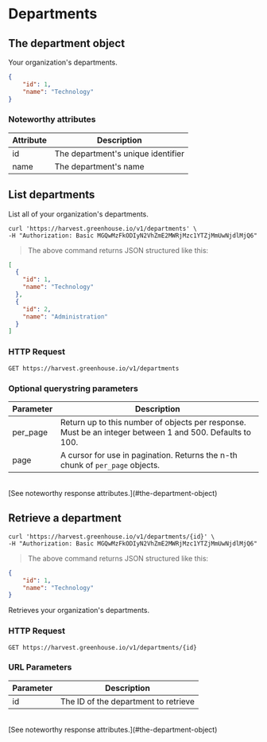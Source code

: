 # Departments

## The department object

Your organization's departments.

```json
{
	"id": 1,
	"name": "Technology"
}
```

### Noteworthy attributes

| Attribute | Description |
|-----------|-------------|
| id | The department's unique identifier |
| name | The department's name

## List departments

List all of your organization's departments.

```shell
curl 'https://harvest.greenhouse.io/v1/departments' \
-H "Authorization: Basic MGQwMzFkODIyN2VhZmE2MWRjMzc1YTZjMmUwNjdlMjQ6"
```

> The above command returns JSON structured like this:

```json
[
  {
    "id": 1,
    "name": "Technology"
  },
  {
    "id": 2,
    "name": "Administration"
  }
]
```

### HTTP Request

`GET https://harvest.greenhouse.io/v1/departments`

### Optional querystring parameters

| Parameter | Description |
|-----------|-------------|
| per_page | Return up to this number of objects per response. Must be an integer between 1 and 500. Defaults to 100.
| page | A cursor for use in pagination.  Returns the n-th chunk of `per_page` objects.


<br>
[See noteworthy response attributes.](#the-department-object)

## Retrieve a department

```shell
curl 'https://harvest.greenhouse.io/v1/departments/{id}' \
-H "Authorization: Basic MGQwMzFkODIyN2VhZmE2MWRjMzc1YTZjMmUwNjdlMjQ6"
```

> The above command returns JSON structured like this:

```json
{
	"id": 1,
	"name": "Technology"
}
```

Retrieves your organization's departments.

### HTTP Request

`GET https://harvest.greenhouse.io/v1/departments/{id}`

### URL Parameters

Parameter | Description
--------- | -----------
id | The ID of the department to retrieve

<br>
[See noteworthy response attributes.](#the-department-object)
